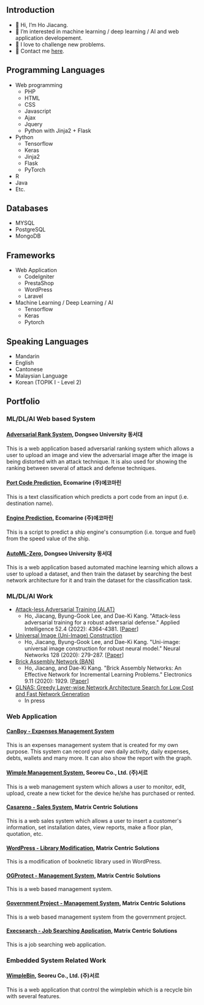 ## Introduction
- 👋 Hi, I’m Ho Jiacang.
- 👀 I’m interested in machine learning / deep learning / AI and web application developement.
- 💪 I love to challenge new problems.
- 📧 Contact me [here](ho_jiacang@hotmail.com).

## Programming Languages
- Web programming
  - PHP
  - HTML
  - CSS
  - Javascript
  - Ajax
  - Jquery
  - Python with Jinja2 + Flask
- Python
  - Tensorflow
  - Keras
  - Jinja2
  - Flask
  - PyTorch
- R
- Java
- Etc.

## Databases
- MYSQL
- PostgreSQL
- MongoDB

## Frameworks
- Web Application
  - CodeIgniter
  - PrestaShop
  - WordPress
  - Laravel
- Machine Learning / Deep Learning / AI
  - Tensorflow
  - Keras
  - Pytorch

## Speaking Languages
- Mandarin
- English
- Cantonese
- Malaysian Language
- Korean (TOPIK I - Level 2)

## Portfolio
### ML/DL/AI Web based System
#### [Adversarial Rank System](/adversarial_rank_system), Dongseo University 동서대
This is a web application based adversarial ranking system which allows a user to upload an image and view the adversarial image after the image is being distorted with an attack technique. It is also used for showing the ranking between several of attack and defense techniques.

#### [Port Code Prediction](/ecomarine), Ecomarine (주)에코마린
This is a text classification which predicts a port code from an input (i.e. destination name).

#### [Engine Prediction](https://github.com/canboy123/ecomarine_engine_prediction), Ecomarine (주)에코마린
This is a script to predict a ship engine's consumption (i.e. torque and fuel) from the speed value of the ship.

#### [AutoML-Zero](https://github.com/canboy123/automl_zero), Dongseo University 동서대
This is a web application based automated machine learning which allows a user to upload a dataset, and then train the dataset by searching the best network architecture for it and train the dataset for the classification task.

### ML/DL/AI Work
- [Attack-less Adversarial Training (ALAT)](https://github.com/canboy123/alat)
  - Ho, Jiacang, Byung-Gook Lee, and Dae-Ki Kang. "Attack-less adversarial training for a robust adversarial defense." Applied Intelligence 52.4 (2022): 4364-4381. [[Paper](https://link.springer.com/article/10.1007/s10489-021-02523-y)]
- [Universal Image (Uni-Image) Construction](https://github.com/canboy123/uip)
  - Ho, Jiacang, Byung-Gook Lee, and Dae-Ki Kang. "Uni-image: universal image construction for robust neural model." Neural Networks 128 (2020): 279-287. [[Paper](https://www.sciencedirect.com/science/article/abs/pii/S089360802030188X)]
- [Brick Assembly Network (BAN)](https://github.com/canboy123/ban)
  - Ho, Jiacang, and Dae-Ki Kang. "Brick Assembly Networks: An Effective Network for Incremental Learning Problems." Electronics 9.11 (2020): 1929. [[Paper](https://www.mdpi.com/2079-9292/9/11/1929)]
- [GLNAS: Greedy Layer-wise Network Architecture Search for Low Cost and Fast Network Generation](https://github.com/canboy123/glnas)
  - In press

### Web Application
#### [CanBoy - Expenses Management System](canboy)
This is an expenses management system that is created for my own purpose. This system can record your own daily activity, daily expenses, debts, wallets and many more. It can also show the report with the graph.

#### [Wimple Management System](/seoreu_cms), Seoreu Co., Ltd. (주)서르
This is a web management system which allows a user to monitor, edit, upload, create a new ticket for the device he/she has purchased or rented.

#### [Casareno - Sales System](/casareno), Matrix Centric Solutions
This is a web sales system which allows a user to insert a customer's information, set installation dates, view reports, make a floor plan, quotation, etc.

#### [WordPress - Library Modification](/sesb), Matrix Centric Solutions
This is a modification of booknetic library used in WordPress.

#### [OGProtect - Management System](/ogprotect), Matrix Centric Solutions
This is a web based management system.

#### [Government Project - Management System](/government), Matrix Centric Solutions
This is a web based management system from the government project.

#### [Execsearch - Job Searching Application](/execsearch), Matrix Centric Solutions
This is a job searching web application.

### Embedded System Related Work
#### [WimpleBin](/wimplebin), Seoreu Co., Ltd. (주)서르
This is a web application that control the wimplebin which is a recycle bin with several features.

<!---
canboy123/canboy123 is a ✨ special ✨ repository because its `README.md` (this file) appears on your GitHub profile.
You can click the Preview link to take a look at your changes.
--->
